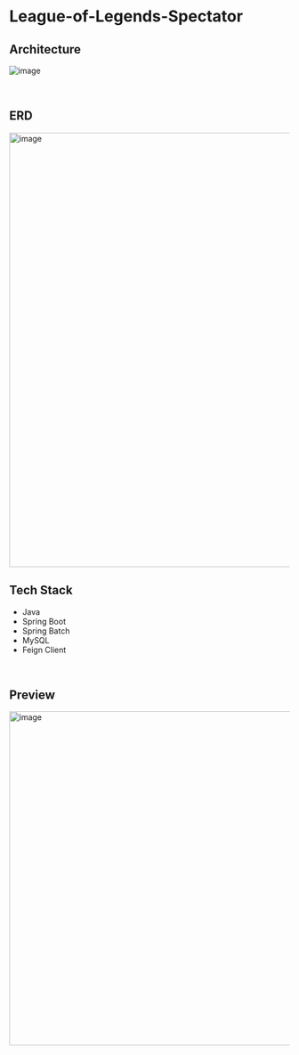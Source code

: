 # League-of-Legends-Spectator

## Architecture
![image](https://user-images.githubusercontent.com/80642154/204778710-775d8110-33b8-498d-81c1-d44fda6b580a.png)

</br>

## ERD

<img width="780" alt="image" src="https://user-images.githubusercontent.com/80642154/205928949-8e7dd67e-f859-4e5e-9f3b-524404a8b14f.png">


</br>

## Tech Stack

* Java
* Spring Boot
* Spring Batch
* MySQL
* Feign Client

</br>

## Preview

<img width="600" alt="image" src="https://user-images.githubusercontent.com/80642154/205646897-fb8e0899-f12a-4063-8726-938459710207.png">
